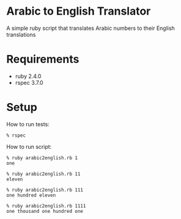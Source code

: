 # Arabic to English Translator

A simple ruby script that translates Arabic numbers to their English translations

# Requirements

- ruby 2.4.0
- rspec 3.7.0

# Setup

How to run tests:

```
% rspec
```

How to run script:

```
% ruby arabic2english.rb 1
one

% ruby arabic2english.rb 11
eleven

% ruby arabic2english.rb 111
one hundred eleven

% ruby arabic2english.rb 1111
one thousand one hundred one
```
